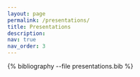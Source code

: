 ```yaml
---
layout: page
permalink: /presentations/
title: Presentations
description:
nav: true
nav_order: 3
---
```


<!-- _pages/presentations.md -->
<div class="publications">

{% bibliography --file presentations.bib %}

</div>
